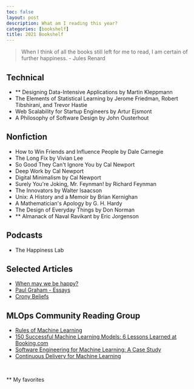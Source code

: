 ```yaml
---
toc: false
layout: post
description: What am I reading this year?
categories: [bookshelf]
title: 2021 Bookshelf
---
```


> When I think of all the books still left for me to read, I am certain of further happiness. - Jules Renard

## Technical

- \*\* Designing Data-Intensive Applications by Martin Kleppmann
- The Elements of Statistical Learning by Jerome Friedman, Robert Tibshirani, and Trevor Hastie
- Web Scalability for Startup Engineers by Artur Ejsmont
- A Philosophy of Software Design by John Ousterhout

## Nonfiction

- How to Win Friends and Influence People by Dale Carnegie
- The Long Fix by Vivian Lee
- So Good They Can't Ignore You by Cal Newport
- Deep Work by Cal Newport
- Digital Minimalism by Cal Newport
- Surely You're Joking, Mr. Feynman! by Richard Feynman
- The Innovators by Walter Isaacson
- Unix: A History and a Memoir by Brian Kernighan
- A Mathematician's Apology by G. H. Hardy
- The Design of Everyday Things by Don Norman
- \*\* Almanack of Naval Ravikant by Eric Jorgenson

## Podcasts

- The Happiness Lab

## Selected Articles

- [When may we be happy?](https://www.econlib.org/when-may-we-be-happy/)
- [Paul Graham - Essays](http://paulgraham.com/articles.html)
- [Crony Beliefs](https://meltingasphalt.com/crony-beliefs/)

## MLOps Community Reading Group

- [Rules of Machine Learning](https://developers.google.com/machine-learning/guides/rules-of-ml)
- [150 Successful Machine Learning Models: 6 Lessons Learned at Booking.com](https://dl.acm.org/doi/10.1145/3292500.3330744)
- [Software Engineering for Machine Learning: A Case Study](https://www.microsoft.com/en-us/research/uploads/prod/2019/03/amershi-icse-2019_Software_Engineering_for_Machine_Learning.pdf)
- [Continuous Delivery for Machine Learning](https://martinfowler.com/articles/cd4ml.html)

&nbsp;

\*\* My favorites
